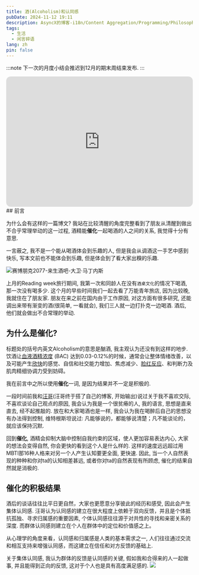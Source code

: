 ```yaml
---
title: 酒(Alcoholism)和认同感
pubDate: 2024-11-12 19:11
description: AsyncX的博客-i18n/Content Aggregation/Programming/Philosophy/Hobbies/i18n多语言/内容聚合/编程/哲学/爱好
tags:
  - 生活
  - 闲言碎语
lang: zh
pin: false
---
```

:::note
下一次的月度小结会推迟到12月的期末周结束发布.
:::

<iframe style="border-radius:12px" src="https://open.spotify.com/embed/track/7MZM9KhwGQG8QJ4BycsnQn?utm_source=generator" width="100%" height="352" frameBorder="0" allowfullscreen="" allow="autoplay; clipboard-write; encrypted-media; fullscreen; picture-in-picture" loading="lazy"></iframe>
## 前言

为什么会有这样的一篇博文? 我站在比较清醒的角度完整看到了朋友从清醒到做出不合乎常理举动的这一过程, 酒精能**催化**一起喝酒的人之间的关系, 我觉得十分有意思.

一言蔽之, 我不是一个能从喝酒体会到乐趣的人, 但是我会从调酒这一手艺中感到快乐, 写本文前也不能体会到乐趣, 但是体会到了看大家出糗的乐趣.

![赛博朋克2077-来生酒吧-大卫·马丁内斯](https://r2.asyncx.top/2024/11/12/202411122111251.webp)

上月的Reading week旅行期间, 我第一次和同龄人在没有`酒桌文化`的情况下喝酒, 那一次没有喝多少. 这个月的早些时间我们一起去看了万能青年旅店, 因为比较晚, 我就住在了朋友家. 朋友在来之前在国内由于工作原因, 对这方面有很多研究, 还能调出来带有渐变的酒(很简单, 一看就会), 我们三人就一边打扑克一边喝酒. 酒后, 他们就会做出不合常理的举动.

## 为什么是催化?
标题处的括号内英文Alcoholism的意思是酗酒, 我主观认为还没有到这样的地步. 饮酒让[血液酒精浓度](https://zh.wikipedia.org/wiki/%E8%A1%80%E6%B6%B2%E9%85%92%E7%B2%BE%E6%BF%83%E5%BA%A6 "血液酒精浓度") (BAC) 达到0.03-0.12%的时候，通常会让整体情绪改善，以及可能产生[欣快](https://zh.wikipedia.org/wiki/%E6%AC%A3%E5%BF%AB "欣快")的感觉、自信和社交能力增加、焦虑减少、[脸红反应](https://zh.wikipedia.org/wiki/%E9%85%92%E7%B2%BE%E5%8F%8D%E5%BA%94 "酒精反应")、和判断力及肌肉精细协调力受到妨碍。

我在前言中之所以使用**催化**一词, 是因为结果并不一定是积极的.

一段时间前我和[汪哥](https://nortant.com/)(汪哥终于搭了自己的博客, 开始输出)说过关于我不喜欢交际, 不喜欢谈论自己观点的原因, 我会认为我是一个很贫瘠的人, 我的语言, 思想是直来直去, 经不起推敲的. 放在和大家喝酒也是一样, 我会认为我在喝醉后自己的思想没有办法得到控制, 维特根斯坦说过: 凡能够说的，都能够说清楚；凡不能谈论的，就应该保持沉默.

回到**催化**, 酒精会抑制大脑中控制自我约束的区域，使人更加容易表达内心, 大家的想法会变得自然, 你会更快的看到这个人是什么样的. 这样的速度远远超过用MBTI那16种人格来对另一个人产生认知要更全面, 更快速. 因此, 当一个人自然表现的种种和你对ta的认知相差甚远, 或者你对ta的自然表现有所顾虑, 催化的结果自然就是消极的.

## 催化的积极结果

酒后的谈话往往比平日更自然，大家也更愿意分享彼此的经历和感受, 因此会产生集体认同感. 汪哥认为认同感的建立在很大程度上依赖于双向反馈，并且是个体抵抗孤独、寻求归属感的重要因素, 个体认同感往往源于对共性的寻找和亲密关系的深度. 而群体认同感则建立在个人在群体中的定位和价值感之上。

从心理学的角度来看，认同感和归属感是人类的基本需求之一, 人们往往通过交流和相互支持来增强认同感，而这建立在信任和对方反馈的基础上. 

关于集体认同感, 我认为群体的反馈是认同感的关键, 假如我和合得来的人一起做事, 并且能得到正向的反馈, 这对于个人也是具有高度满足感的.
![](https://r2.asyncx.top/2024/11/12/202411122200609.webp)
